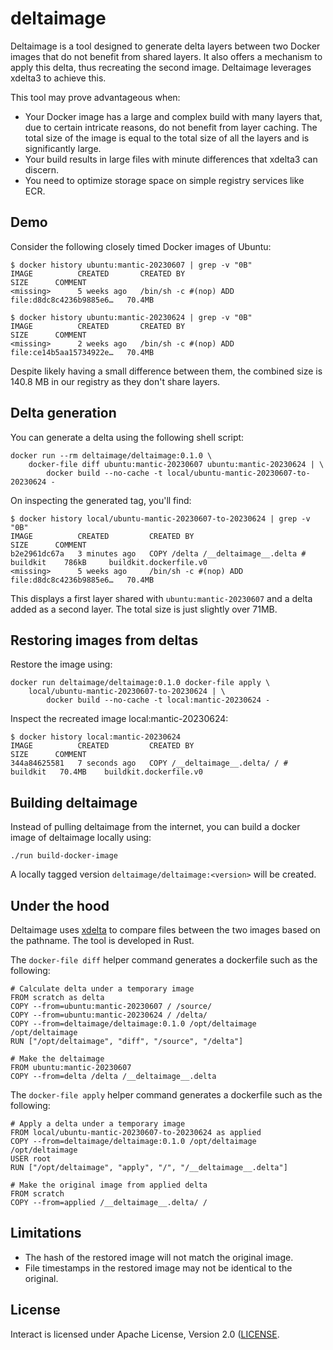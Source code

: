 # deltaimage

Deltaimage is a tool designed to generate delta layers between two Docker images that do not benefit from shared layers. It also offers a mechanism to apply this delta, thus recreating the second image. Deltaimage leverages xdelta3 to achieve this.

This tool may prove advantageous when:

- Your Docker image has a large and complex build with many layers that, due to certain intricate reasons, do not benefit from layer caching. The total size of the image is equal to the total size of all the layers and is significantly large.
- Your build results in large files with minute differences that xdelta3 can discern.
- You need to optimize storage space on simple registry services like ECR.


## Demo

Consider the following closely timed Docker images of Ubuntu:

```
$ docker history ubuntu:mantic-20230607 | grep -v "0B"
IMAGE          CREATED       CREATED BY                                      SIZE      COMMENT
<missing>      5 weeks ago   /bin/sh -c #(nop) ADD file:d8dc8c4236b9885e6…   70.4MB

$ docker history ubuntu:mantic-20230624 | grep -v "0B"
IMAGE          CREATED       CREATED BY                                      SIZE      COMMENT
<missing>      2 weeks ago   /bin/sh -c #(nop) ADD file:ce14b5aa15734922e…   70.4MB
```

Despite likely having a small difference between them, the combined size is 140.8 MB in our registry as they don't share layers.


## Delta generation

You can generate a delta using the following shell script:

```
docker run --rm deltaimage/deltaimage:0.1.0 \
    docker-file diff ubuntu:mantic-20230607 ubuntu:mantic-20230624 | \
        docker build --no-cache -t local/ubuntu-mantic-20230607-to-20230624 -
```


On inspecting the generated tag, you'll find:

```
$ docker history local/ubuntu-mantic-20230607-to-20230624 | grep -v "0B"
IMAGE          CREATED         CREATED BY                                      SIZE      COMMENT
b2e2961dc67a   3 minutes ago   COPY /delta /__deltaimage__.delta # buildkit    786kB     buildkit.dockerfile.v0
<missing>      5 weeks ago     /bin/sh -c #(nop) ADD file:d8dc8c4236b9885e6…   70.4MB
```

This displays a first layer shared with `ubuntu:mantic-20230607` and a delta added as a second layer. The total size is just slightly over 71MB.


## Restoring images from deltas

Restore the image using:

```
docker run deltaimage/deltaimage:0.1.0 docker-file apply \
    local/ubuntu-mantic-20230607-to-20230624 | \
        docker build --no-cache -t local:mantic-20230624 -
```


Inspect the recreated image local:mantic-20230624:


```
$ docker history local:mantic-20230624
IMAGE          CREATED         CREATED BY                                 SIZE      COMMENT
344a84625581   7 seconds ago   COPY /__deltaimage__.delta/ / # buildkit   70.4MB    buildkit.dockerfile.v0
```


## Building deltaimage


Instead of pulling deltaimage from the internet, you can build a docker image of deltaimage locally using:

```
./run build-docker-image
```

A locally tagged version `deltaimage/deltaimage:<version>` will be created.


## Under the hood

Deltaimage uses [xdelta](http://xdelta.org) to compare files between the two images based on the
pathname. The tool is developed in Rust.


The `docker-file diff` helper command generates a dockerfile such as the following:

```
# Calculate delta under a temporary image
FROM scratch as delta
COPY --from=ubuntu:mantic-20230607 / /source/
COPY --from=ubuntu:mantic-20230624 / /delta/
COPY --from=deltaimage/deltaimage:0.1.0 /opt/deltaimage /opt/deltaimage
RUN ["/opt/deltaimage", "diff", "/source", "/delta"]

# Make the deltaimage
FROM ubuntu:mantic-20230607
COPY --from=delta /delta /__deltaimage__.delta
```

The `docker-file apply` helper command generates a dockerfile such as the following:

```
# Apply a delta under a temporary image
FROM local/ubuntu-mantic-20230607-to-20230624 as applied
COPY --from=deltaimage/deltaimage:0.1.0 /opt/deltaimage /opt/deltaimage
USER root
RUN ["/opt/deltaimage", "apply", "/", "/__deltaimage__.delta"]

# Make the original image from applied delta
FROM scratch
COPY --from=applied /__deltaimage__.delta/ /
```

## Limitations

- The hash of the restored image will not match the original image.
- File timestamps in the restored image may not be identical to the original.


## License

Interact is licensed under Apache License, Version 2.0 ([LICENSE](LICENSE).
